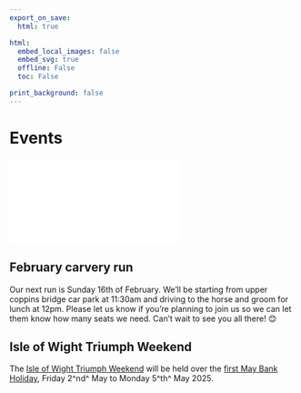 ```yaml
---
export_on_save:
  html: true

html:
  embed_local_images: false
  embed_svg: true
  offline: False
  toc: False

print_background: false
---
```


# Events

![menubar](/dev/menubar.md)

## February carvery run

Our next run is Sunday 16th of February. We’ll be starting from upper coppins bridge car park at 11:30am and driving to the horse and groom for lunch  at 12pm. Please let us know if you’re planning to join us so we can let them know how many seats we need. Can’t wait to see you all there! 😊

## Isle of Wight Triumph Weekend

The [Isle of Wight Triumph Weekend](/weekend.html) will be held over the [first May Bank Holiday](/iow.ics), Friday 2^nd^ May to Monday 5^th^ May 2025.
